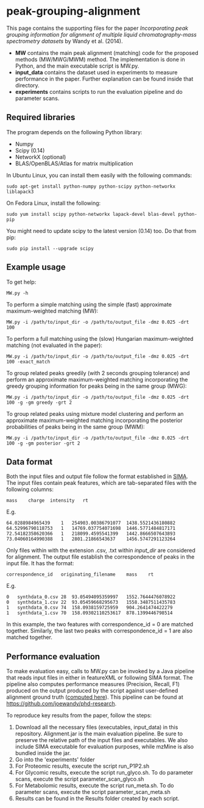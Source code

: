# peak-grouping-alignment

This page contains the supporting files for the paper *Incorporating peak grouping information for alignment of multiple liquid chromatography-mass spectrometry datasets* by Wandy et al. (2014).

- **MW** contains the main peak alignment (matching) code for the proposed methods (MW/MWG/MWM) method. The implementation is done in Python, and the main executable script is MW.py.
- **input_data** contains the dataset used in experiments to measure performance in the paper. Further explanation can be found inside that directory. 
- **experiments** contains scripts to run the evaluation pipeline and do parameter scans.

## Required libraries

The program depends on the following Python library:

- Numpy
- Scipy (0.14)
- NetworkX (optional)
- BLAS/OpenBLAS/Atlas for matrix multiplication

In Ubuntu Linux, you can install them easily with the following commands:

    sudo apt-get install python-numpy python-scipy python-networkx liblapack3

On Fedora Linux, install the following:

    sudo yum install scipy python-networkx lapack-devel blas-devel python-pip

You might need to update scipy to the latest version (0.14) too. Do that from pip:

    sudo pip install --upgrade scipy

## Example usage

To get help:

    MW.py -h

To perform a simple matching using the simple (fast) approximate maximum-weighted matching (MW):

    MW.py -i /path/to/input_dir -o /path/to/output_file -dmz 0.025 -drt 100 

To perform a full matching using the (slow) Hungarian maximum-weighted matching (not evaluated in the paper):

    MW.py -i /path/to/input_dir -o /path/to/output_file -dmz 0.025 -drt 100 -exact_match

To group related peaks greedily (with 2 seconds grouping tolerance) and perform an approximate maximum-weighted matching incorporating the greedy grouping information for peaks being in the same group (MWG):

    MW.py -i /path/to/input_dir -o /path/to/output_file -dmz 0.025 -drt 100 -g -gm greedy -grt 2

To group related peaks using mixture model clustering and perform an approximate maximum-weighted matching incorporating the posterior probabilities of peaks being in the same group (MWM):

    MW.py -i /path/to/input_dir -o /path/to/output_file -dmz 0.025 -drt 100 -g -gm posterior -grt 2

## Data format

Both the input files and output file follow the format established in [SIMA](http://bioinformatics.oxfordjournals.org/content/early/2011/02/03/bioinformatics.btr051). The input files contain peak features, which are tab-separated files with the following columns:

    mass    charge  intensity   rt

E.g.

    64.0288984965439	1	254903.00386791077	1438.5521436180882
    64.52996790118753	1	14769.037754071698	1446.5771484817171
    72.54182358620366	1	218099.4595541399	1442.8666507643893
    73.04060164990388	1	2801.21866543637	1456.5747291123264

Only files within with the extension .csv, .txt within *input_dir* are considered for alignment. The output file establish the correspondence of peaks in the input file. It has the format:

    correspondence_id   originating_filename    mass    rt

E.g.

    0	synthdata_0.csv	28	93.05494095359997	1552.7644476078922
    0	synthdata_1.csv	22	93.05459668295673	1558.3487511435783
    1	synthdata_0.csv	74	158.0938159725959	904.2641474422279
    1	synthdata_1.csv	70	158.09302110253617	878.1399446798514

In this example, the two features with correspondence_id = 0 are matched together. Similarly, the last two peaks with correspondence_id = 1 are also matched together.

## Performance evaluation

To make evaluation easy, calls to MW.py can be invoked by a Java pipeline that reads input files in either in featureXML or following SIMA format. The pipeline also computes performance measures (Precision, Recall, F1) produced on the output produced by the script against user-defined alignment ground truth ([computed here](https://github.com/joewandy/phd-research/blob/master/AlignmentResearch/src/main/java/com/joewandy/alignmentResearch/objectModel/GroundTruth.java)). This pipeline can be found at https://github.com/joewandy/phd-research. 

To reproduce key results from the paper, follow the steps:

1. Download all the necessary files (executables, input_data) in this repository. Alignment.jar is the main evaluation pipeline. Be sure to preserve the relative path of the input files and executables. We also include SIMA executable for evaluation purposes, while mzMine is also bundled inside the jar.
2. Go into the 'experiments' folder
3. For Proteomic results, execute the script run_P1P2.sh
4. For Glycomic results, execute the script run_glyco.sh. To do parameter scans, execute the script parameter_scan_glyco.sh
5. For Metabolomic results, execute the script run_meta.sh. To do parameter scans, execute the script parameter_scan_meta.sh
5. Results can be found in the Results folder created by each script.
